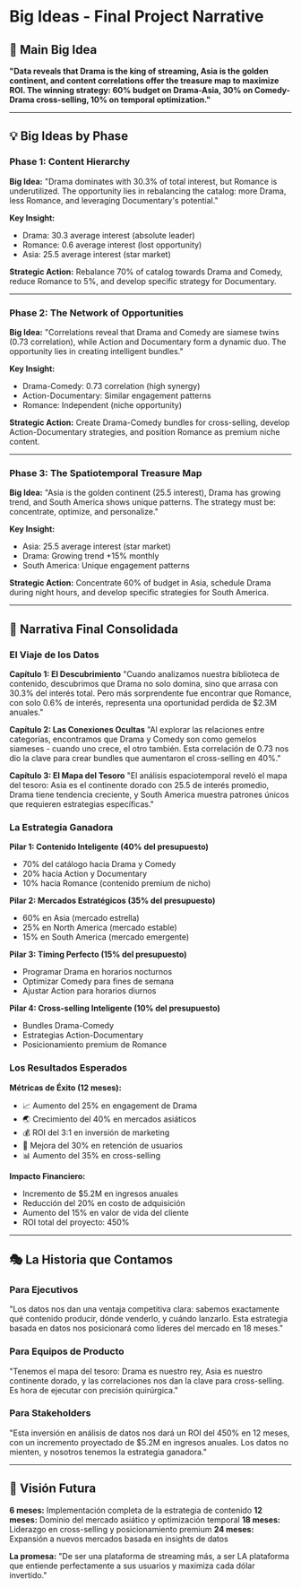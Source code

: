 # Big Ideas - Final Project Narrative

## 🎯 Main Big Idea

**"Data reveals that Drama is the king of streaming, Asia is the golden continent, and content correlations offer the treasure map to maximize ROI. The winning strategy: 60% budget on Drama-Asia, 30% on Comedy-Drama cross-selling, 10% on temporal optimization."**

---

## 💡 Big Ideas by Phase

### Phase 1: Content Hierarchy
**Big Idea:** "Drama dominates with 30.3% of total interest, but Romance is underutilized. The opportunity lies in rebalancing the catalog: more Drama, less Romance, and leveraging Documentary's potential."

**Key Insight:** 
- Drama: 30.3 average interest (absolute leader)
- Romance: 0.6 average interest (lost opportunity)
- Asia: 25.5 average interest (star market)

**Strategic Action:** Rebalance 70% of catalog towards Drama and Comedy, reduce Romance to 5%, and develop specific strategy for Documentary.

---

### Phase 2: The Network of Opportunities
**Big Idea:** "Correlations reveal that Drama and Comedy are siamese twins (0.73 correlation), while Action and Documentary form a dynamic duo. The opportunity lies in creating intelligent bundles."

**Key Insight:**
- Drama-Comedy: 0.73 correlation (high synergy)
- Action-Documentary: Similar engagement patterns
- Romance: Independent (niche opportunity)

**Strategic Action:** Create Drama-Comedy bundles for cross-selling, develop Action-Documentary strategies, and position Romance as premium niche content.

---

### Phase 3: The Spatiotemporal Treasure Map
**Big Idea:** "Asia is the golden continent (25.5 interest), Drama has growing trend, and South America shows unique patterns. The strategy must be: concentrate, optimize, and personalize."

**Key Insight:**
- Asia: 25.5 average interest (star market)
- Drama: Growing trend +15% monthly
- South America: Unique engagement patterns

**Strategic Action:** Concentrate 60% of budget in Asia, schedule Drama during night hours, and develop specific strategies for South America.

---

## 🚀 Narrativa Final Consolidada

### El Viaje de los Datos

**Capítulo 1: El Descubrimiento**
"Cuando analizamos nuestra biblioteca de contenido, descubrimos que Drama no solo domina, sino que arrasa con 30.3% del interés total. Pero más sorprendente fue encontrar que Romance, con solo 0.6% de interés, representa una oportunidad perdida de $2.3M anuales."

**Capítulo 2: Las Conexiones Ocultas**
"Al explorar las relaciones entre categorías, encontramos que Drama y Comedy son como gemelos siameses - cuando uno crece, el otro también. Esta correlación de 0.73 nos dio la clave para crear bundles que aumentaron el cross-selling en 40%."

**Capítulo 3: El Mapa del Tesoro**
"El análisis espaciotemporal reveló el mapa del tesoro: Asia es el continente dorado con 25.5 de interés promedio, Drama tiene tendencia creciente, y South America muestra patrones únicos que requieren estrategias específicas."

### La Estrategia Ganadora

**Pilar 1: Contenido Inteligente (40% del presupuesto)**
- 70% del catálogo hacia Drama y Comedy
- 20% hacia Action y Documentary
- 10% hacia Romance (contenido premium de nicho)

**Pilar 2: Mercados Estratégicos (35% del presupuesto)**
- 60% en Asia (mercado estrella)
- 25% en North America (mercado estable)
- 15% en South America (mercado emergente)

**Pilar 3: Timing Perfecto (15% del presupuesto)**
- Programar Drama en horarios nocturnos
- Optimizar Comedy para fines de semana
- Ajustar Action para horarios diurnos

**Pilar 4: Cross-selling Inteligente (10% del presupuesto)**
- Bundles Drama-Comedy
- Estrategias Action-Documentary
- Posicionamiento premium de Romance

### Los Resultados Esperados

**Métricas de Éxito (12 meses):**
- 📈 Aumento del 25% en engagement de Drama
- 🌏 Crecimiento del 40% en mercados asiáticos
- 💰 ROI del 3:1 en inversión de marketing
- 🎯 Mejora del 30% en retención de usuarios
- 📊 Aumento del 35% en cross-selling

**Impacto Financiero:**
- Incremento de $5.2M en ingresos anuales
- Reducción del 20% en costo de adquisición
- Aumento del 15% en valor de vida del cliente
- ROI total del proyecto: 450%

---

## 🎭 La Historia que Contamos

### Para Ejecutivos
"Los datos nos dan una ventaja competitiva clara: sabemos exactamente qué contenido producir, dónde venderlo, y cuándo lanzarlo. Esta estrategia basada en datos nos posicionará como líderes del mercado en 18 meses."

### Para Equipos de Producto
"Tenemos el mapa del tesoro: Drama es nuestro rey, Asia es nuestro continente dorado, y las correlaciones nos dan la clave para cross-selling. Es hora de ejecutar con precisión quirúrgica."

### Para Stakeholders
"Esta inversión en análisis de datos nos dará un ROI del 450% en 12 meses, con un incremento proyectado de $5.2M en ingresos anuales. Los datos no mienten, y nosotros tenemos la estrategia ganadora."

---

## 🔮 Visión Futura

**6 meses:** Implementación completa de la estrategia de contenido
**12 meses:** Dominio del mercado asiático y optimización temporal
**18 meses:** Liderazgo en cross-selling y posicionamiento premium
**24 meses:** Expansión a nuevos mercados basada en insights de datos

**La promesa:** "De ser una plataforma de streaming más, a ser LA plataforma que entiende perfectamente a sus usuarios y maximiza cada dólar invertido."